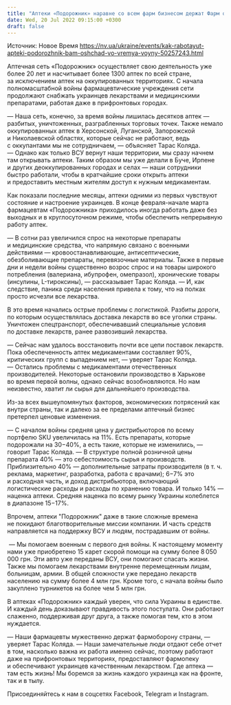 ```yaml
---
title: "Аптеки «Подорожник» наравне со всем фарм бизнесом держат Фарм оборону страны"
date: Wed, 20 Jul 2022 09:15:00 +0300
draft: false
---
```

Источник: Новое Время https://nv.ua/ukraine/events/kak-rabotayut-apteki-podorozhnik-bam-oshchad-vo-vremya-voyny-50257243.html


 Аптечная сеть «Подорожник» осуществляет свою деятельность уже более 20 лет и насчитывает более 1300 аптек по всей стране, за исключением аптек на оккупированных территориях. С начала полномасштабной войны фармацевтические учреждения сети продолжают снабжать украинцев лекарствами и медицинскими препаратами, работая даже в прифронтовых городах.

— Наша сеть, конечно, за время войны лишилась десятков аптек — разбитых, уничтоженных, разграбленных торговых точек. Также немало оккупированных аптек в Херсонской, Луганской, Запорожской и Николаевской областях, которые сейчас не работают, ведь с оккупантами мы не сотрудничаем, — объясняет Тарас Коляда. — Однако как только ВСУ вернут наши территории, мы сразу начнем там открывать аптеки. Таким образом мы уже делали в Буче, Ирпене и других деоккупированных городах и селах — наши сотрудники быстро работали, чтобы в кратчайшие сроки открыть аптеки и предоставить местным жителям доступ к нужным медикаментам.

Как показали последние месяцы, аптеки одними из первых чувствуют состояние и настроение украинцев. В конце февраля-начале марта фармацевтам «Подорожника» приходилось иногда работать даже без выходных и в круглосуточном режиме, чтобы обеспечить непрерывную работу аптек.

— В сотни раз увеличился спрос на некоторые препараты и медицинские средства, что напрямую связано с военными действиями — кровоостанавливающие, антисептические, обезболивающие препараты, перевязочные материалы. Также в первые дни и недели войны существенно возрос спрос и на товары широкого потребления (валериана, ибупрофен, омепразол), хронические товары (инсулины, L-тироксины), — рассказывает Тарас Коляда. — И, как следствие, паника среди населения привела к тому, что на полках просто исчезли все лекарства.

В это время начались острые проблемы с логистикой. Разбиты дороги, по которым осуществлялась доставка лекарств во все уголки страны. Уничтожен спецтранспорт, обеспечивавший специальные условия по доставке лекарств, ранее развозивший лекарства.

— Сейчас нам удалось восстановить почти все цепи поставок лекарств. Пока обеспеченность аптек медикаментами составляет 90%, критических групп с выпадением нет, — уверяет Тарас Коляда. — Остались проблемы с медикаментами отечественных производителей. Некоторые остановили производство в Харькове во время первой волны, однако сейчас возобновляются. Но нам неизвестно, хватит ли сырья для дальнейшего производства.

Из-за всех вышеупомянутых факторов, экономических потрясений как внутри страны, так и далеко за ее пределами аптечный бизнес претерпел ценовые изменения.

— С началом войны средняя цена у дистрибьюторов по всему портфелю SKU увеличилась на 11%. Есть препараты, которые подорожали на 30−40%, а есть такие, которые не изменились, — говорит Тарас Коляда. — В структуре полной розничной цены препарата 40% — это себестоимость сырья и производств. Приблизительно 40% — дополнительные затраты производителя (в т. ч. реклама, маркетинг, разработка, работа с врачами); 6−7% это и расходная часть, и доход дистрибьютора, включающий логистические расходы и расходы по хранению товара. И только 14% — наценка аптеки. Средняя наценка по всему рынку Украины колеблется в диапазоне 15−17%.

Впрочем, аптеки "Подорожник" даже в такие сложные времена не покидают благотворительные миссии компании. И часть средств направляется на поддержку ВСУ и людям, пострадавшим от войны.

 — Мы помогаем военным с первого дня войны. К настоящему моменту нами уже приобретено 15 карет скорой помощи на сумму более 8 050 000 грн. Эти авто уже переданы ВСУ, они помогают спасать жизни. Также мы помогаем лекарствами внутренне перемещенным лицам, больницам, армии. В общей сложности уже передано лекарств населению на сумму более 4 млн грн. Кроме того, с начала войны было закуплено турникетов на более чем 5 млн грн.

В аптеках «Подорожник» каждый уверен, что сила Украины в единстве. И каждый день доказывают правдивость этого постулата. Они работают слаженно, поддерживая друг друга, а также помогая тем, кто в этом нуждается.

— Наши фармацевты мужественно держат фармоборону страны, — уверяет Тарас Коляда. — Наши замечательные люди отдают себе отчет в том, насколько важна их работа именно сейчас, поэтому работают даже на прифронтовых территориях, предоставляют фармопеку и обеспечивают украинцев качественным лекарством. Где аптека — там есть жизнь! Мы боремся за жизнь каждого украинца как на фронте, так и в тылу.

Присоединяйтесь к нам в соцсетях Facebook, Telegram и Instagram.
